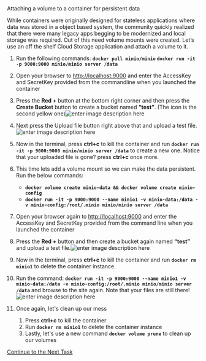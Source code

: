 ## 
Attaching a volume to a container for persistent data

While containers were originally designed for stateless applications
where data was stored in a object based system, the community quickly
realized that there were many legacy apps begging to be modernized and
local storage was required. Out of this need volume mounts were created.
Let’s use an off the shelf Cloud Storage application and attach a volume
to it.

 1. Run the following commands:   **`docker pull minio/minio`   `docker
    run -it -p 9000:9000 minio/minio server /data`**
2. Open your browser to <http://localhost:9000> and enter the AccessKey
    and SecretKey provided from the commandline when you launched the
    container
3. Press the **Red +** button at the bottom right corner and then press
    the **Create Bucket** button to create a bucket named **“test”**. (The
    icon is the second yellow one)![enter image description
    here](https://github.com/Burwood/containers101/raw/master/containers_lab/images/minio_create.png)
    
4. Next press the Upload file button right above that and upload a test
    file.![enter image description
    here](https://github.com/Burwood/containers101/raw/master/containers_lab/images/minio_show_files.png)
    
5. Now in the terminal, press **ctrl+c** to kill the container and run
    **`docker run -it -p 9000:9000 minio/minio server /data`** to create a
    new one.   Notice that your uploaded file is gone? press **ctrl+c**
    once more.
    
6. This time lets add a volume mount so we can make the data
    persistent. Run the below commands:
    
      - **`docker volume create minio-data && docker volume create
        minio-config`**
      - **`docker run -it -p 9000:9000 --name minio1 -v minio-data:/data -v
        minio-config:/root/.minio minio/minio server /data`**
    
7. Open your browser again to <http://localhost:9000> and enter the
    AccessKey and SecretKey provided from the command line when you
    launched the container
    
8. Press the **Red +** button and then create a bucket again named
    **“test”** and upload a test file.![enter image description here](https://github.com/Burwood/containers101/raw/master/containers_lab/images/minio_create.png)
    
9. Now in the terminal, press **ctrl+c** to kill the container and run
    **`docker rm minio1`** to delete the container instance.
    
10. Run the command:   **`docker run -it -p 9000:9000 --name minio1 -v
    minio-data:/data -v minio-config:/root/.minio minio/minio server
    /data`** and browse to the site again. Note that your files are still
    there\!   ![enter image description
    here](https://github.com/Burwood/containers101/raw/master/containers_lab/images/minio_show_files.png)
11. Once again, let's clean up our mess
	1. Press **ctrl+c** to kill the container
	2. Run **```docker
    rm minio1```** to delete the container instance 
    3. Lastly, let's use a new command **```docker volume
    prune```** to clean up our volumes

[Continue to the Next Task](https://github.com/Burwood/containers101/blob/master/containers_lab/task_9.md)
